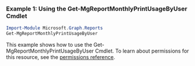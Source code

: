 ### Example 1: Using the Get-MgReportMonthlyPrintUsageByUser Cmdlet
```powershell
Import-Module Microsoft.Graph.Reports
Get-MgReportMonthlyPrintUsageByUser
```
This example shows how to use the Get-MgReportMonthlyPrintUsageByUser Cmdlet.
To learn about permissions for this resource, see the [permissions reference](/graph/permissions-reference).
